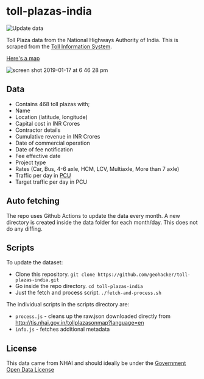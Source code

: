 # toll-plazas-india

![Update data](https://github.com/sugatoray/toll-plazas-india/workflows/Update%20data/badge.svg)

Toll Plaza data from the National Highways Authority of India. This is scraped from the [Toll Information System](http://tis.nhai.gov.in).

[Here's a map](https://api.mapbox.com/styles/v1/geohacker/cjr0mtbwf0q8e2sqr5ilfteqd.html?fresh=true&title=true&access_token=pk.eyJ1IjoiZ2VvaGFja2VyIiwiYSI6ImFIN0hENW8ifQ.GGpH9gLyEg0PZf3NPQ7Vrg#4.58/20.76/83.45)

![screen shot 2019-01-17 at 6 46 28 pm](https://user-images.githubusercontent.com/371666/51321898-fe409d80-1a89-11e9-9ac7-1ba825960b6d.png)


## Data

* Contains 468 toll plazas with;
* Name
* Location (latitude, longitude)
* Capital cost in INR Crores
* Contractor details
* Cumulative revenue in INR Crores
* Date of commercial operation
* Date of fee notification
* Fee effective date
* Project type
* Rates (Car, Bus, 4-6 axle, HCM, LCV, Multiaxle, More than 7 axle)
* Traffic per day in [PCU](https://en.wikipedia.org/wiki/Passenger_car_equivalent)
* Target traffic per day in PCU


## Auto fetching
The repo uses Github Actions to update the data every month. A new directory is created inside the data folder for each month/day. This does not do any diffing. 

## Scripts
To update the dataset:
* Clone this repository. `git clone https://github.com/geohacker/toll-plazas-india.git`
* Go inside the repo directory. `cd toll-plazas-india`
* Just the fetch and process script. `./fetch-and-process.sh`

The individual scripts in the scripts directory are:
* `process.js` - cleans up the raw.json downloaded directly from http://tis.nhai.gov.in/tollplazasonmap?language=en
* `info.js` - fetches additional metadata

## License

This data came from NHAI and should ideally be under the [Government Open Data License](https://data.gov.in/government-open-data-license-india)
